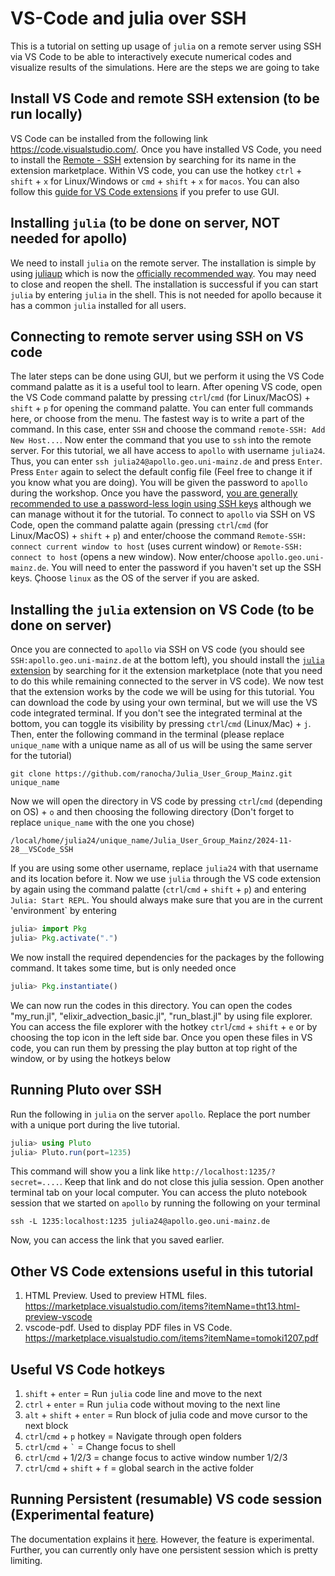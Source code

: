 # VS-Code and julia over SSH

This is a tutorial on setting up usage of `julia` on a remote server using SSH via VS Code to be able to interactively execute numerical codes and visualize results of the simulations. Here are the steps we are going to take

## Install VS Code and remote SSH extension (to be run locally)

VS Code can be installed from the following link https://code.visualstudio.com/. Once you have installed VS Code, you need to install the [Remote - SSH](https://marketplace.visualstudio.com/items?itemName=ms-vscode-remote.remote-ssh) extension by searching for its name in the extension marketplace. Within VS code, you can use the hotkey `ctrl` + `shift` + `x` for Linux/Windows or `cmd` + `shift` + `x` for `macos`. You can also follow this [guide for VS Code extensions](https://code.visualstudio.com/docs/editor/extension-marketplace) if you prefer to use GUI.

## Installing `julia` (to be done on server, NOT needed for apollo)

We need to install `julia` on the remote server. The installation is simple by using [juliaup](https://github.com/JuliaLang/juliaup) which is now the [officially recommended way](https://julialang.org/downloads/). You may need to close and reopen the shell. The installation is successful if you can start `julia` by entering `julia` in the shell. This is not needed for apollo because it has a common `julia` installed for all users.

## Connecting to remote server using SSH on VS code

The later steps can be done using GUI, but we perform it using the VS Code command palatte as it is a useful tool to learn. After opening VS code, open the VS Code command palatte by pressing `ctrl`/`cmd` (for Linux/MacOS) + `shift` + `p` for opening the command palatte. You can enter full commands here, or choose from the menu. The fastest way is to write a part of the command. In this case, enter `SSH` and choose the command `remote-SSH: Add New Host...`. Now enter the command that you use to `ssh` into the remote server. For this tutorial, we all have access to `apollo` with username `julia24`. Thus, you can enter `ssh julia24@apollo.geo.uni-mainz.de` and press `Enter`. Press `Enter` again to select the default config file (Feel free to change it if you know what you are doing). You will be given the password to `apollo` during the workshop. Once you have the password, [you are generally recommended to use a password-less login using SSH keys](https://docs.github.com/en/authentication/connecting-to-github-with-ssh/generating-a-new-ssh-key-and-adding-it-to-the-ssh-agent) although we can manage without it for the tutorial. To connect to `apollo` via SSH on VS Code, open the command palatte again (pressing `ctrl`/`cmd` (for Linux/MacOS) + `shift` + `p`) and enter/choose the command `Remote-SSH: connect current window to host` (uses current window) or `Remote-SSH: connect to host` (opens a new window). Now enter/choose `apollo.geo.uni-mainz.de`. You will need to enter the password if you haven't set up the SSH keys. Çhoose `linux` as the OS of the server if you are asked.

## Installing the `julia` extension on VS Code (to be done on server)

Once you are connected to `apollo` via SSH on VS code (you should see `SSH:apollo.geo.uni-mainz.de` at the bottom left), you should install the [`julia` extension](https://marketplace.visualstudio.com/items?itemName=julialang.language-julia) by searching for it the extension marketplace (note that you need to do this while remaining connected to the server in VS code). We now test that the extension works by the code we will be using for this tutorial. You can download the code by using your own terminal, but we will use the VS code integrated terminal. If you don't see the integrated terminal at the bottom, you can toggle its visibility by pressing `ctrl`/`cmd` (Linux/Mac) + `j`. Then, enter the following command in the terminal (please replace `unique_name` with a unique name as all of us will be using the same server for the tutorial)
```shell
git clone https://github.com/ranocha/Julia_User_Group_Mainz.git unique_name
```
Now we will open the directory in VS code by pressing `ctrl`/`cmd` (depending on OS) + `o` and then choosing the following directory (Don't forget to replace `unique_name` with the one you chose)
```
/local/home/julia24/unique_name/Julia_User_Group_Mainz/2024-11-28__VSCode_SSH
```
If you are using some other username, replace `julia24` with that username and its location before it. Now we use `julia` through the VS code extension by again using the command palatte (`ctrl`/`cmd` + `shift` + `p`) and entering `Julia: Start REPL`. You should always make sure that you are in the current 'environment` by entering
```julia
julia> import Pkg
julia> Pkg.activate(".")
```
We now install the required dependencies for the packages by the following command. It takes some time, but is only needed once
```julia
julia> Pkg.instantiate()
```

We can now run the codes in this directory. You can open the codes "my_run.jl", "elixir_advection_basic.jl", "run_blast.jl" by using file explorer. You can access the file explorer with the hotkey `ctrl`/`cmd` + `shift` + `e` or by choosing the top icon in the left side bar. Once you open these files in VS code, you can run them by pressing the play button at top right of the window, or by using the hotkeys below

## Running Pluto over SSH

Run the following in `julia` on the server `apollo`. Replace the port number with a unique port during the live tutorial.
```julia
julia> using Pluto
julia> Pluto.run(port=1235)
```
This command will show you a link like `http://localhost:1235/?secret=....`. Keep that link and do not close this julia session. Open another terminal tab on your local computer. You can access the pluto notebook session that we started on `apollo` by running the following on your terminal
```shell
ssh -L 1235:localhost:1235 julia24@apollo.geo.uni-mainz.de
```
Now, you can access the link that you saved earlier.

## Other VS Code extensions useful in this tutorial

1. HTML Preview. Used to preview HTML files. https://marketplace.visualstudio.com/items?itemName=tht13.html-preview-vscode
2. vscode-pdf. Used to display PDF files in VS Code. https://marketplace.visualstudio.com/items?itemName=tomoki1207.pdf

## Useful VS Code hotkeys

1. `shift` + `enter` = Run `julia` code line and move to the next
2. `ctrl` + `enter` = Run `julia` code without moving to the next line
3. `alt` + `shift` + `enter` = Run block of julia code and move cursor to the next block
4. `ctrl`/`cmd` + `p` hotkey = Navigate through open folders
5. `ctrl`/`cmd` + `` ` `` = Change focus to shell
6. `ctrl`/`cmd` + 1/2/3 = change focus to active window number 1/2/3
7. `ctrl`/`cmd` + `shift` + `f` = global search in the active folder

## Running Persistent (resumable) VS code session (Experimental feature)

The documentation explains it [here](https://www.julia-vscode.org/docs/stable/userguide/remote/#Persistent-server-sessions). However, the feature is experimental. Further, you can currently only have one persistent session which is pretty limiting.
